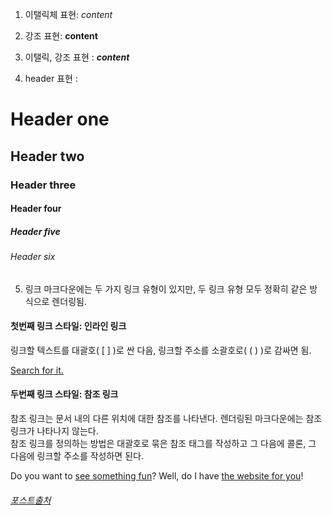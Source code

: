 

1. 이탤릭체 표현: _content_

2. 강조 표현: **content**

3. 이탤릭, 강조 표현 : **_content_**

4. header 표현 :

# Header one    
## Header two
### Header three
#### Header four
##### Header five
###### Header six

5. 링크
마크다운에는 두 가지 링크 유형이 있지만, 두 링크 유형 모두 정확히 같은 방식으로 렌더링됨. 
#### 첫번째 링크 스타일: 인라인 링크
링크할 텍스트를 대괄호( [ ] )로 싼 다음, 링크할 주소를 소괄호로( ( ) )로 감싸면 됨.

[Search for it.](www.google.com)

#### 두번째 링크 스타일: 참조 링크
참조 링크는 문서 내의 다른 위치에 대한 참조를 나타낸다.
렌더링된 마크다운에는 참조 링크가 나타나지 않는다.   
참조 링크를 정의하는 방법은 대괄호로 묶은 참조 태그를 작성하고 그 다음에 콜론, 그 다음에 링크할 주소를 작성하면 된다.   

Do you want to [see something fun][a fun place]?
Well, do I have [the website for you][another fun place]!

[a fun place]: www.zombo.com
[another fun place]: www.stumbleupon.com




###### [포스트출처](https://www.markdowntutorial.com/)

